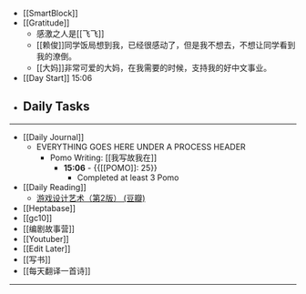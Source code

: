- [[SmartBlock]]
- [[Gratitude]]
    - 感激之人是[[飞飞]]
    - [[赖俊]]同学饭局想到我，已经很感动了，但是我不想去，不想让同学看到我的潦倒。
    - [[大妈]]非常可爱的大妈，在我需要的时候，支持我的好中文事业。
- [[Day Start]] 15:06
- Daily Tasks
    - 
- ---
- [[Daily Journal]] 
    - EVERYTHING GOES HERE UNDER A PROCESS HEADER
        - Pomo Writing: [[我写故我在]]
            - **15:06** - {{[[POMO]]: 25}}
                -  Completed at least 3 Pomo
- [[Daily Reading]]
    - [游戏设计艺术（第2版） (豆瓣)](https://book.douban.com/subject/26791007/)
- [[Heptabase]]
- [[gc10]]
- [[编剧故事营]]
- [[Youtuber]]
- [[Edit Later]]
- [[写书]]
- [[每天翻译一首诗]]
- ---
